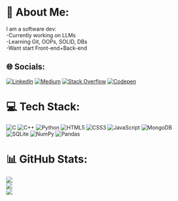 # 💫 About Me:
I am a software dev:<br>-Currently working on LLMs<br>-Learning Git, OOPs, SOLID, DBs<br>-Want start Front-end+Back-end<br>


## 🌐 Socials:
[![LinkedIn](https://img.shields.io/badge/LinkedIn-%230077B5.svg?logo=linkedin&logoColor=white)](https://linkedin.com/in/saintx-in) [![Medium](https://img.shields.io/badge/Medium-12100E?logo=medium&logoColor=white)](https://medium.com/@@ssaintx) [![Stack Overflow](https://img.shields.io/badge/-Stackoverflow-FE7A16?logo=stack-overflow&logoColor=white)](https://stackoverflow.com/users/22857896) [![Codepen](https://img.shields.io/badge/Codepen-000000?style=for-the-badge&logo=codepen&logoColor=white)](https://codepen.io/@ssaintx) 

# 💻 Tech Stack:
![C](https://img.shields.io/badge/c-%2300599C.svg?style=flat&logo=c&logoColor=white) ![C++](https://img.shields.io/badge/c++-%2300599C.svg?style=flat&logo=c%2B%2B&logoColor=white) ![Python](https://img.shields.io/badge/python-3670A0?style=flat&logo=python&logoColor=ffdd54) ![HTML5](https://img.shields.io/badge/html5-%23E34F26.svg?style=flat&logo=html5&logoColor=white) ![CSS3](https://img.shields.io/badge/css3-%231572B6.svg?style=flat&logo=css3&logoColor=white) ![JavaScript](https://img.shields.io/badge/javascript-%23323330.svg?style=flat&logo=javascript&logoColor=%23F7DF1E) ![MongoDB](https://img.shields.io/badge/MongoDB-%234ea94b.svg?style=flat&logo=mongodb&logoColor=white) ![SQLite](https://img.shields.io/badge/sqlite-%2307405e.svg?style=flat&logo=sqlite&logoColor=white) ![NumPy](https://img.shields.io/badge/numpy-%23013243.svg?style=flat&logo=numpy&logoColor=white) ![Pandas](https://img.shields.io/badge/pandas-%23150458.svg?style=flat&logo=pandas&logoColor=white)
# 📊 GitHub Stats:
![](https://github-readme-stats.vercel.app/api?username=ssaintx&theme=swift&hide_border=true&include_all_commits=false&count_private=false)<br/>
![](https://github-readme-streak-stats.herokuapp.com/?user=ssaintx&theme=swift&hide_border=true)<br/>
![](https://github-readme-stats.vercel.app/api/top-langs/?username=ssaintx&theme=swift&hide_border=true&include_all_commits=false&count_private=false&layout=compact)

<!-- Proudly created with GPRM ( https://gprm.itsvg.in ) -->
